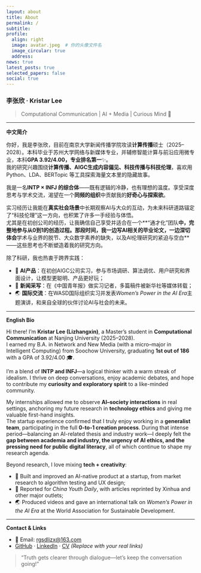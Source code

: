 ```yaml
---
layout: about
title: About
permalink: /
subtitle:
profile:
  align: right
  image: avatar.jpeg  # 你的头像文件名
  image_circular: true
  address:
news: true
latest_posts: true
selected_papers: false
social: true
---
```


### 李张欣 · Kristar Lee  
> Computational Communication | AI + Media | Curious Mind 🌱

---

**中文简介**

你好，我是李张欣，目前在南京大学新闻传播学院攻读**计算传播**硕士（2025–2028）。本科毕业于苏州大学网络与新媒体专业，并辅修智能计算与前沿应用微专业，本科**GPA 3.92/4.00，专业排名第一**✨。  
我的研究兴趣围绕**计算传播、AIGC生成内容偏见、科技传播与科技伦理**，喜欢用 Python、LDA、BERTopic 等工具探索海量文本里的隐藏故事。

我是一名**INTP × INFJ 的综合体**——既有逻辑的冷静，也有理想的温度。享受深度思考与学术交流，渴望在一个**同频的组织**中贡献我的**好奇心与探索欲**。  

实习经历让我能在**真实社会场景**中长期观察AI与大众的互动，为未来科研道路锚定了“科技伦理”这一方向，也积累了许多一手经验与体悟。  
尤其是在初创公司的经历，让我确信自己享受并适合在一个**“通才化”团队**中，完整地参与从0到1的创造过程。那段时间，我一边写AI相关的毕业论文，一边深切体会**学术与业界的脱节、大众数字素养的缺失，以及AI伦理研究的紧迫与空白**——这些思考也不断塑造着我的研究方向。

除了科研，我也热衷于跨界实践：  
- 🚀 **AI产品**：在初创AIGC公司实习，参与市场调研、算法调优、用户研究和界面设计，让模型更聪明、产品更好玩；  
- 📰 **新闻采写**：在《中国青年报》做实习记者，多篇稿件被新华社等媒体转载；  
- 🌏 **国际交流**：在WASD国际组织实习并发表*Women’s Power in the AI Era*主题演讲，和来自全球的伙伴讨论AI与社会的未来。

---

**English Bio**

Hi there! I’m **Kristar Lee (Lizhangxin)**, a Master’s student in **Computational Communication** at Nanjing University (2025–2028).  
I earned my B.A. in Network and New Media (with a micro–major in Intelligent Computing) from Soochow University, graduating **1st out of 186** with a GPA of 3.92/4.00 🎓.

I’m a blend of **INTP and INFJ**—a logical thinker with a warm streak of idealism. I thrive on deep conversations, enjoy academic debates, and hope to contribute my **curiosity and exploratory spirit** to a like-minded community.

My internships allowed me to observe **AI–society interactions** in real settings, anchoring my future research in **technology ethics** and giving me valuable first-hand insights.  
The startup experience confirmed that I truly enjoy working in a **generalist team**, participating in the full **0-to-1 creation process**. During that intense period—balancing an AI-related thesis and industry work—I deeply felt the **gap between academia and industry, the urgency of AI ethics, and the pressing need for public digital literacy**, all of which continue to shape my research agenda.

Beyond research, I love mixing **tech + creativity**:  
- 🚀 Built and improved an AI-native product at a startup, from market research to algorithm testing and UX design;  
- 📰 Reported for *China Youth Daily*, with articles reprinted by Xinhua and other major outlets;  
- 🌏 Produced videos and gave an international talk on *Women’s Power in the AI Era* at the World Association for Sustainable Development.

---

**Contact & Links**

- 📧 Email: rgsdlizx@163.com  
- [GitHub](https://github.com/) · [LinkedIn](https://www.linkedin.com/) · [CV](cv/) *(Replace with your real links)*

> “Truth gets clearer through dialogue—let’s keep the conversation going!”

